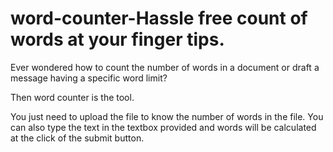 # word-counter-Hassle free count of words at your finger tips.
Ever wondered how to count the number of words in a document or draft a message having a specific word limit?

Then word counter is the tool.

You just need to upload the file to know the number of words in the file.
You can also type the text in the textbox provided and words will be calculated at the click of the submit button.


